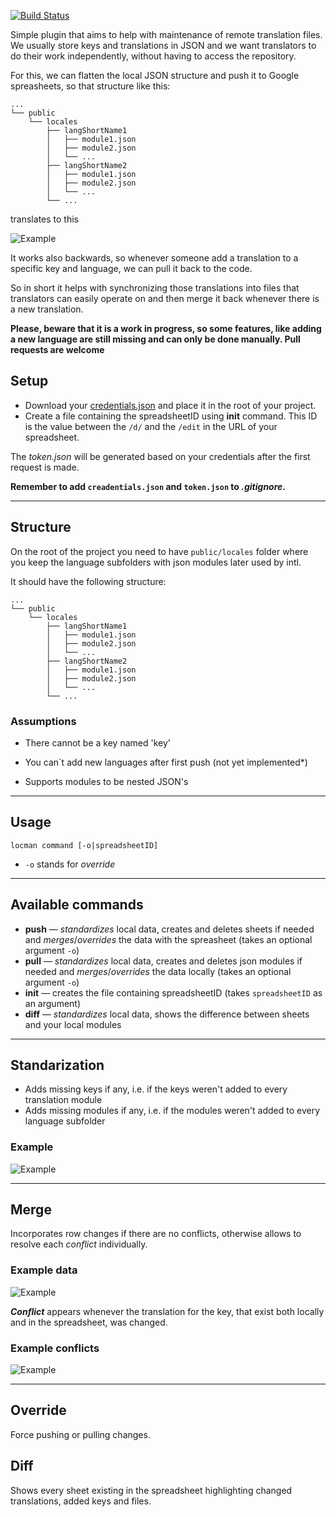 [![Build Status](https://travis-ci.org/Lacrit/locman.svg?branch=master)](https://travis-ci.org/Lacrit/locman)

Simple plugin that aims to help with maintenance of remote translation files.
We usually store keys and translations in JSON and we want translators to do their work independently, without having to access the repository.

For this, we can flatten the local JSON structure and push it to Google spreasheets, so that structure like this: 

``` 
...
└── public
    └── locales
        ├── langShortName1
        │   ├── module1.json
        │   ├── module2.json
        │   └── ...
        ├── langShortName2
        │   ├── module1.json
        │   ├── module2.json
        │   └── ...
        └── ...
```

translates to this

![Example](Localization/pics/exampleExcel.png)

It works also backwards, so whenever someone add a translation to a specific key and language, we can pull it back to the code.

So in short it helps with synchronizing those translations into files that translators can easily operate on and then merge it back whenever there is a new translation.

**Please, beware that it is a work in progress, so some features, like adding a new language are still missing and can only be done manually. Pull requests are welcome**

## Setup 

* Download your [credentials.json](https://developers.google.com/sheets/api/quickstart/nodejs) and place it in the root of your project.
* Create a file containing the spreadsheetID using **init** command. This ID is the value between the `/d/` and the `/edit` in the URL of your spreadsheet.

The *token.json* will be generated based on your credentials after the first request is made.

**Remember to add `creadentials.json` and `token.json` to *.gitignore*.**

***

## Structure 

On the root of the project you need to have `public/locales` folder where you keep the language subfolders with json modules later used by intl.

It should have the following structure: 

``` 
...
└── public
    └── locales
        ├── langShortName1
        │   ├── module1.json
        │   ├── module2.json
        │   └── ...
        ├── langShortName2
        │   ├── module1.json
        │   ├── module2.json
        │   └── ...
        └── ...
```

### Assumptions

* There cannot be a key named 'key'

* You can`t add new languages after first push (not yet implemented*)

* Supports modules to be nested JSON's

***

## Usage

`locman command [-o|spreadsheetID]`

- `-o` stands for *override* 

***

## Available commands

* **push** — *standardizes* local data, creates and deletes sheets if needed and *merges*/*overrides* the data with the spreasheet (takes an optional argument `-o`)
* **pull** — *standardizes* local data, creates and deletes json modules if needed and *merges*/*overrides* the data locally (takes an optional argument `-o`)
* **init** — creates the file containing spreadsheetID (takes `spreadsheetID` as an argument)
* **diff** — *standardizes* local data, shows the difference between sheets and your local modules

***

## Standarization

* Adds missing keys if any, i.e. if the keys weren't added to every translation module
* Adds missing modules if any, i.e. if the modules weren't added to every language subfolder 

### Example 

![Example](Localization/pics/Standarization.png)

***

## Merge 

Incorporates row changes if there are no conflicts, otherwise allows to resolve each *conflict* individually.

### Example data

![Example](Localization/pics/Data.PNG)

_**Conflict**_ appears whenever the translation for the key, that exist both locally and in the spreadsheet, was changed.

### Example conflicts

![Example](Localization/pics/Conflicts.PNG)

***

## Override

Force pushing or pulling changes.

## Diff 

Shows every sheet existing in the spreadsheet highlighting changed translations, added keys and files.
